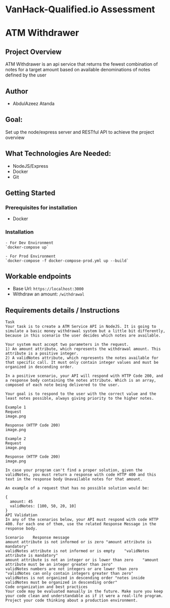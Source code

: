 # VanHack-Qualified.io Assessment
# ATM Withdrawer

## Project Overview

ATM Withdrawer is an api service that returns the fewest combination of notes for a target amount based on available denominations of notes defined by the user


## Author
- AbdulAzeez Atanda

## Goal:

Set up the node/express server and RESTful API to achieve the project overview

## What Technologies Are Needed:

- NodeJS/Express
- Docker
- Git

## Getting Started
### Prerequisites for installation
- Docker

### Installation
    - For Dev Environment
    `docker-compose up`

    - For Prod Environment
    `docker-compose -f docker-compose-prod.yml up --build`


## Workable endpoints

 - Base Url: `https://localhost:3000`
 - Withdraw an amount: `/withdrawal`
 


## Requirements details / Instructions
```
Task
Your task is to create a ATM Service API in NodeJS. It is going to simulate a basic money withdrawal system but a little bit differently, because in this scenario the user decides which notes are available.

Your system must accept two parameters in the request.
1) An amount attribute, which represents the withdrawal amount. This attribute is a positive integer.
2) A validNotes attribute, which represents the notes available for that specific call. It must only contain integer values and must be organized in descending order.

In a positive scenario, your API will respond with HTTP Code 200, and a response body containing the notes attribute. Which is an array, composed of each note being delivered to the user.

Your goal is to respond to the user with the correct value and the least notes possible, always giving priority to the higher notes.

Example 1
Request
image.png

Response (HTTP Code 200)
image.png

Example 2
Request
image.png

Response (HTTP Code 200)
image.png

In case your program can't find a proper solution, given the validNotes, you must return a response with code HTTP 400 and this text in the response body Unavailable notes for that amount.

An example of a request that has no possible solution would be:

{
  amount: 45
  validNotes: [100, 50, 20, 10]
}
API Validation
In any of the scenarios below, your API must respond with code HTTP 400. For each one of them, use the related Response Message in the response body.

Scenario	Response message
amount attribute is not informed or is zero	"amount attribute is mandatory"
validNotes attribute is not informed or is empty	"validNotes attribute is mandatory"
amount attribute is not an integer or is lower than zero	"amount attribute must be an integer greater than zero"
validNotes numbers are not integers or are lower than zero	"validNotes can only contain integers greater than zero"
validNotes is not organized in descending order	"notes inside validNotes must be organized in descending order"
Code organization and best practices
Your code may be evaluated manually in the future. Make sure you keep your code clean and understandable as if it were a real-life program. Project your code thinking about a production environment.

```


